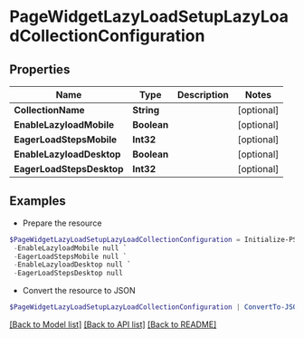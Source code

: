 # PageWidgetLazyLoadSetupLazyLoadCollectionConfiguration
## Properties

Name | Type | Description | Notes
------------ | ------------- | ------------- | -------------
**CollectionName** | **String** |  | [optional] 
**EnableLazyloadMobile** | **Boolean** |  | [optional] 
**EagerLoadStepsMobile** | **Int32** |  | [optional] 
**EnableLazyloadDesktop** | **Boolean** |  | [optional] 
**EagerLoadStepsDesktop** | **Int32** |  | [optional] 

## Examples

- Prepare the resource
```powershell
$PageWidgetLazyLoadSetupLazyLoadCollectionConfiguration = Initialize-PSOpenAPIToolsPageWidgetLazyLoadSetupLazyLoadCollectionConfiguration  -CollectionName null `
 -EnableLazyloadMobile null `
 -EagerLoadStepsMobile null `
 -EnableLazyloadDesktop null `
 -EagerLoadStepsDesktop null
```

- Convert the resource to JSON
```powershell
$PageWidgetLazyLoadSetupLazyLoadCollectionConfiguration | ConvertTo-JSON
```

[[Back to Model list]](../README.md#documentation-for-models) [[Back to API list]](../README.md#documentation-for-api-endpoints) [[Back to README]](../README.md)

